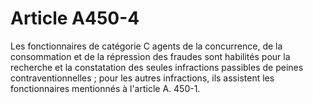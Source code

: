 # Article A450-4

Les fonctionnaires de catégorie C agents de la concurrence, de la consommation et de la répression des fraudes sont habilités pour la recherche et la constatation des seules infractions passibles de peines contraventionnelles ; pour les autres infractions, ils assistent les fonctionnaires mentionnés à l'article A. 450-1.
